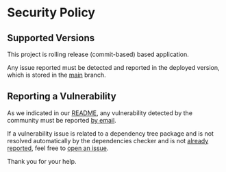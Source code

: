 # Security Policy

## Supported Versions

This project is rolling release (commit-based) based application.

Any issue reported must be detected and reported in the deployed version,
which is stored in the [main](https://github.com/stratego-chile/site/tree/main) branch.

## Reporting a Vulnerability

As we indicated in our [README](https://github.com/stratego-chile/site/tree/main#readme),
any vulnerability detected by the community must be reported [by email](mailto:security@stratego.cl).

If a vulnerability issue is related to a dependency tree package and is not resolved automatically
by the dependencies checker and is not [already reported](https://github.com/stratego-chile/site/issues),
feel free to [open an issue](https://github.com/stratego-chile/site/issues/new).

Thank you for your help.
